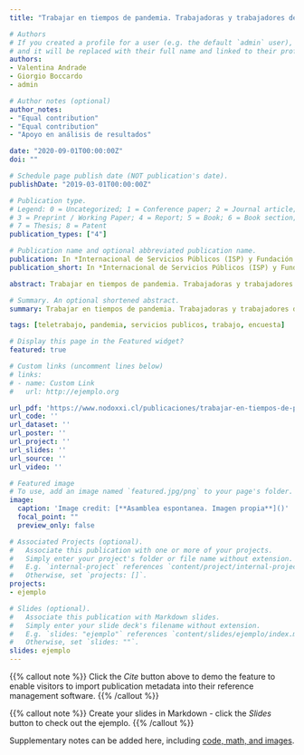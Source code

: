 ```yaml
---
title: "Trabajar en tiempos de pandemia. Trabajadoras y trabajadores de los Servicios Públicos en Chile."

# Authors
# If you created a profile for a user (e.g. the default `admin` user), write the username (folder name) here 
# and it will be replaced with their full name and linked to their profile.
authors:
- Valentina Andrade
- Giorgio Boccardo
- admin

# Author notes (optional)
author_notes:
- "Equal contribution"
- "Equal contribution"
- "Apoyo en análisis de resultados"

date: "2020-09-01T00:00:00Z"
doi: ""

# Schedule page publish date (NOT publication's date).
publishDate: "2019-03-01T00:00:00Z"

# Publication type.
# Legend: 0 = Uncategorized; 1 = Conference paper; 2 = Journal article;
# 3 = Preprint / Working Paper; 4 = Report; 5 = Book; 6 = Book section;
# 7 = Thesis; 8 = Patent
publication_types: ["4"]

# Publication name and optional abbreviated publication name.
publication: In *Internacional de Servicios Públicos (ISP) y Fundación Nodo XXI.*
publication_short: In *Internacional de Servicios Públicos (ISP) y Fundación Nodo XXI.*

abstract: Trabajar en tiempos de pandemia. Trabajadoras y trabajadores de los Servicios Públicos en Chile. Pandemia y Crisis. Aportes desde las ciencias sociales. Informe resultados

# Summary. An optional shortened abstract.
summary: Trabajar en tiempos de pandemia. Trabajadoras y trabajadores de los Servicios Públicos en Chile. Pandemia y Crisis. Aportes desde las ciencias sociales

tags: [teletrabajo, pandemia, servicios publicos, trabajo, encuesta]

# Display this page in the Featured widget?
featured: true

# Custom links (uncomment lines below)
# links:
# - name: Custom Link
#   url: http://ejemplo.org

url_pdf: 'https://www.nodoxxi.cl/publicaciones/trabajar-en-tiempos-de-pandemia-en-chile/'
url_code: ''
url_dataset: ''
url_poster: ''
url_project: ''
url_slides: ''
url_source: ''
url_video: ''

# Featured image
# To use, add an image named `featured.jpg/png` to your page's folder. 
image:
  caption: 'Image credit: [**Asamblea espontanea. Imagen propia**]()'
  focal_point: ""
  preview_only: false

# Associated Projects (optional).
#   Associate this publication with one or more of your projects.
#   Simply enter your project's folder or file name without extension.
#   E.g. `internal-project` references `content/project/internal-project/index.md`.
#   Otherwise, set `projects: []`.
projects:
- ejemplo

# Slides (optional).
#   Associate this publication with Markdown slides.
#   Simply enter your slide deck's filename without extension.
#   E.g. `slides: "ejemplo"` references `content/slides/ejemplo/index.md`.
#   Otherwise, set `slides: ""`.
slides: ejemplo
---
```


{{% callout note %}}
Click the *Cite* button above to demo the feature to enable visitors to import publication metadata into their reference management software.
{{% /callout %}}

{{% callout note %}}
Create your slides in Markdown - click the *Slides* button to check out the ejemplo.
{{% /callout %}}

Supplementary notes can be added here, including [code, math, and images](https://wowchemy.com/docs/writing-markdown-latex/).
